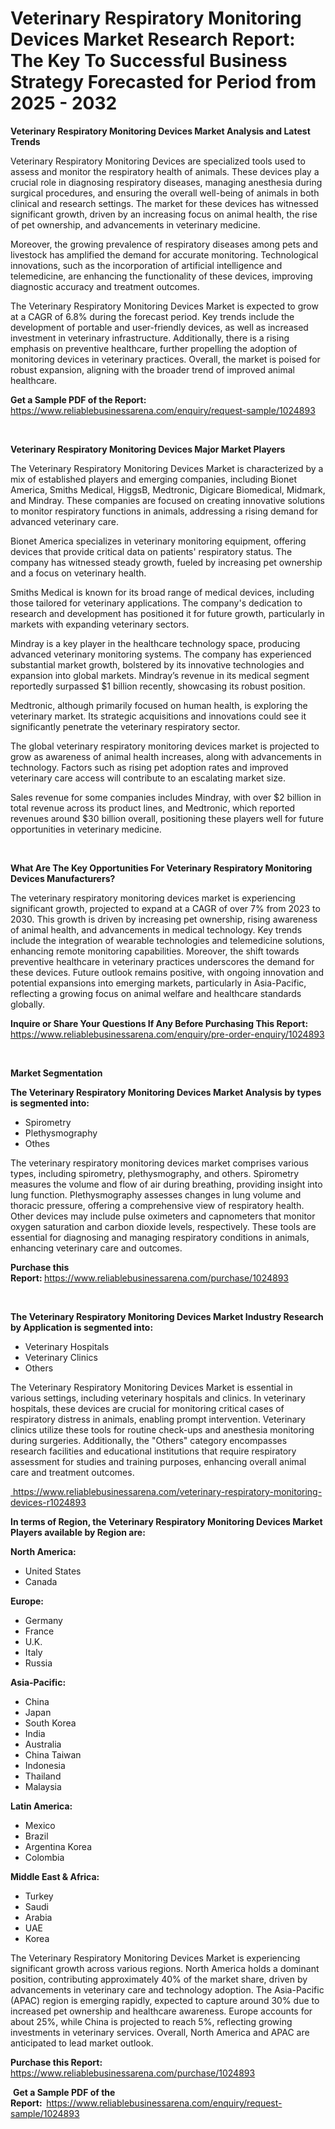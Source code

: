 <p><h1>Veterinary Respiratory Monitoring Devices Market Research Report: The Key To Successful Business Strategy Forecasted for Period from 2025 - 2032</h1></p><p><strong>Veterinary Respiratory Monitoring Devices Market Analysis and Latest Trends</strong></p>
<p><p>Veterinary Respiratory Monitoring Devices are specialized tools used to assess and monitor the respiratory health of animals. These devices play a crucial role in diagnosing respiratory diseases, managing anesthesia during surgical procedures, and ensuring the overall well-being of animals in both clinical and research settings. The market for these devices has witnessed significant growth, driven by an increasing focus on animal health, the rise of pet ownership, and advancements in veterinary medicine.</p><p>Moreover, the growing prevalence of respiratory diseases among pets and livestock has amplified the demand for accurate monitoring. Technological innovations, such as the incorporation of artificial intelligence and telemedicine, are enhancing the functionality of these devices, improving diagnostic accuracy and treatment outcomes. </p><p>The Veterinary Respiratory Monitoring Devices Market is expected to grow at a CAGR of 6.8% during the forecast period. Key trends include the development of portable and user-friendly devices, as well as increased investment in veterinary infrastructure. Additionally, there is a rising emphasis on preventive healthcare, further propelling the adoption of monitoring devices in veterinary practices. Overall, the market is poised for robust expansion, aligning with the broader trend of improved animal healthcare.</p></p>
<p><strong>Get a Sample PDF of the Report:&nbsp;</strong> <a href="https://www.reliablebusinessarena.com/enquiry/request-sample/1024893?utm_campaign=3430&utm_medium=2&utm_source=Github&utm_content=ia&utm_term=18042025&utm_id=veterinary-respiratory-monitoring-devices">https://www.reliablebusinessarena.com/enquiry/request-sample/1024893</a></p>
<p>&nbsp;</p>
<p><strong>Veterinary Respiratory Monitoring Devices Major Market Players</strong></p>
<p><p>The Veterinary Respiratory Monitoring Devices Market is characterized by a mix of established players and emerging companies, including Bionet America, Smiths Medical, HiggsB, Medtronic, Digicare Biomedical, Midmark, and Mindray. These companies are focused on creating innovative solutions to monitor respiratory functions in animals, addressing a rising demand for advanced veterinary care.</p><p>Bionet America specializes in veterinary monitoring equipment, offering devices that provide critical data on patients' respiratory status. The company has witnessed steady growth, fueled by increasing pet ownership and a focus on veterinary health.</p><p>Smiths Medical is known for its broad range of medical devices, including those tailored for veterinary applications. The company's dedication to research and development has positioned it for future growth, particularly in markets with expanding veterinary sectors.</p><p>Mindray is a key player in the healthcare technology space, producing advanced veterinary monitoring systems. The company has experienced substantial market growth, bolstered by its innovative technologies and expansion into global markets. Mindray’s revenue in its medical segment reportedly surpassed $1 billion recently, showcasing its robust position.</p><p>Medtronic, although primarily focused on human health, is exploring the veterinary market. Its strategic acquisitions and innovations could see it significantly penetrate the veterinary respiratory sector.</p><p>The global veterinary respiratory monitoring devices market is projected to grow as awareness of animal health increases, along with advancements in technology. Factors such as rising pet adoption rates and improved veterinary care access will contribute to an escalating market size.  </p><p>Sales revenue for some companies includes Mindray, with over $2 billion in total revenue across its product lines, and Medtronic, which reported revenues around $30 billion overall, positioning these players well for future opportunities in veterinary medicine.</p></p>
<p>&nbsp;</p>
<p><strong>What Are The Key Opportunities For Veterinary Respiratory Monitoring Devices Manufacturers?</strong></p>
<p><p>The veterinary respiratory monitoring devices market is experiencing significant growth, projected to expand at a CAGR of over 7% from 2023 to 2030. This growth is driven by increasing pet ownership, rising awareness of animal health, and advancements in medical technology. Key trends include the integration of wearable technologies and telemedicine solutions, enhancing remote monitoring capabilities. Moreover, the shift towards preventive healthcare in veterinary practices underscores the demand for these devices. Future outlook remains positive, with ongoing innovation and potential expansions into emerging markets, particularly in Asia-Pacific, reflecting a growing focus on animal welfare and healthcare standards globally.</p></p>
<p><strong>Inquire or Share Your Questions If Any Before Purchasing This Report:</strong> <a href="https://www.reliablebusinessarena.com/enquiry/pre-order-enquiry/1024893?utm_campaign=3430&utm_medium=2&utm_source=Github&utm_content=ia&utm_term=18042025&utm_id=veterinary-respiratory-monitoring-devices">https://www.reliablebusinessarena.com/enquiry/pre-order-enquiry/1024893</a></p>
<p>&nbsp;</p>
<p><strong>Market Segmentation</strong></p>
<p><strong>The Veterinary Respiratory Monitoring Devices Market Analysis by types is segmented into:</strong></p>
<p><ul><li>Spirometry</li><li>Plethysmography</li><li>Othes</li></ul></p>
<p><p>The veterinary respiratory monitoring devices market comprises various types, including spirometry, plethysmography, and others. Spirometry measures the volume and flow of air during breathing, providing insight into lung function. Plethysmography assesses changes in lung volume and thoracic pressure, offering a comprehensive view of respiratory health. Other devices may include pulse oximeters and capnometers that monitor oxygen saturation and carbon dioxide levels, respectively. These tools are essential for diagnosing and managing respiratory conditions in animals, enhancing veterinary care and outcomes.</p></p>
<p><strong>Purchase this Report:&nbsp;</strong><a href="https://www.reliablebusinessarena.com/purchase/1024893?utm_campaign=3430&utm_medium=2&utm_source=Github&utm_content=ia&utm_term=18042025&utm_id=veterinary-respiratory-monitoring-devices">https://www.reliablebusinessarena.com/purchase/1024893</a></p>
<p>&nbsp;</p>
<p><strong>The Veterinary Respiratory Monitoring Devices Market Industry Research by Application is segmented into:</strong></p>
<p><ul><li>Veterinary Hospitals</li><li>Veterinary Clinics</li><li>Others</li></ul></p>
<p><p>The Veterinary Respiratory Monitoring Devices Market is essential in various settings, including veterinary hospitals and clinics. In veterinary hospitals, these devices are crucial for monitoring critical cases of respiratory distress in animals, enabling prompt intervention. Veterinary clinics utilize these tools for routine check-ups and anesthesia monitoring during surgeries. Additionally, the "Others" category encompasses research facilities and educational institutions that require respiratory assessment for studies and training purposes, enhancing overall animal care and treatment outcomes.</p></p>
<p><a href="https://www.reliablebusinessarena.com/veterinary-respiratory-monitoring-devices-r1024893?utm_campaign=3430&utm_medium=2&utm_source=Github&utm_content=ia&utm_term=18042025&utm_id=veterinary-respiratory-monitoring-devices">&nbsp;https://www.reliablebusinessarena.com/veterinary-respiratory-monitoring-devices-r1024893</a></p>
<p><strong>In terms of Region, the Veterinary Respiratory Monitoring Devices Market Players available by Region are:</strong></p>
<p>
    <p> <strong> North America: </strong>
        <ul>
            <li>United States</li>
            <li>Canada</li>
        </ul>
        </p> 
    <p> <strong> Europe: </strong>
        <ul>
            <li>Germany</li>
            <li>France</li>
            <li>U.K.</li>
            <li>Italy</li>
            <li>Russia</li>
        </ul>
        </p> 
    <p> <strong> Asia-Pacific: </strong>
        <ul>
            <li>China</li>
            <li>Japan</li>
            <li>South Korea</li>
            <li>India</li>
            <li>Australia</li>
            <li>China Taiwan</li>
            <li>Indonesia</li>
            <li>Thailand</li>
            <li>Malaysia</li>
        </ul>
        </p> 
    <p> <strong> Latin America: </strong>
        <ul>
            <li>Mexico</li>
            <li>Brazil</li>
            <li>Argentina Korea</li>
            <li>Colombia</li>
        </ul>
        </p> 
    <p> <strong> Middle East & Africa: </strong>
        <ul>
            <li>Turkey</li>
            <li>Saudi</li>
            <li>Arabia</li>
            <li>UAE</li>
            <li>Korea</li>
        </ul>
    </p>
    </p>
<p><p>The Veterinary Respiratory Monitoring Devices Market is experiencing significant growth across various regions. North America holds a dominant position, contributing approximately 40% of the market share, driven by advancements in veterinary care and technology adoption. The Asia-Pacific (APAC) region is emerging rapidly, expected to capture around 30% due to increased pet ownership and healthcare awareness. Europe accounts for about 25%, while China is projected to reach 5%, reflecting growing investments in veterinary services. Overall, North America and APAC are anticipated to lead market outlook.</p></p>
<p><strong>Purchase this Report: </strong><a href="https://www.reliablebusinessarena.com/purchase/1024893?utm_campaign=3430&utm_medium=2&utm_source=Github&utm_content=ia&utm_term=18042025&utm_id=veterinary-respiratory-monitoring-devices">https://www.reliablebusinessarena.com/purchase/1024893</a></p>
<p>&nbsp;<strong>Get a Sample PDF of the Report:&nbsp;&nbsp;</strong><a href="https://www.reliablebusinessarena.com/enquiry/request-sample/1024893?utm_campaign=3430&utm_medium=2&utm_source=Github&utm_content=ia&utm_term=18042025&utm_id=veterinary-respiratory-monitoring-devices">https://www.reliablebusinessarena.com/enquiry/request-sample/1024893</a></p>
<p><strong></strong></p>
<p><p></p><p></p><p></p></p>